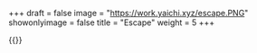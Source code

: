 +++
draft = false
image = "https://work.yaichi.xyz/escape.PNG"
showonlyimage = false
title = "Escape"
weight = 5
+++

{{<lightbox src="https://work.yaichi.xyz/escape.PNG">}}

